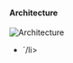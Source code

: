 ---
---
#### Architecture

![Architecture]({{site.url}}/img/presentations/openstack-basic-arch.svg)

  <aside class="notes">
    <ul>
      <li>´/li>
    </ul>
  </aside>
